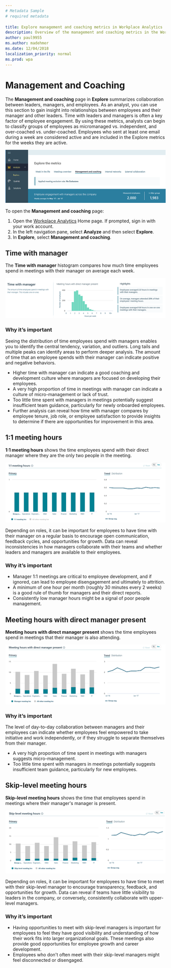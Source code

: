 ```yaml
---
# Metadata Sample
# required metadata

title: Explore management and coaching metrics in Workplace Analytics
description: Overview of the management and coaching metrics in the Workplace Analytics Explore page.
author: paul9955
ms.author: madehmer
ms.date: 12/04/2018
localization_priority: normal 
ms.prod: wpa
---
```


# Management and Coaching

The **Management and coaching** page in **Explore** summarizes collaboration between leaders, managers, and employees. As an analyst, you can use this section to gain insight into relationships between employees and their manager and other leaders. Time with leaders and managers is often a key factor of employee engagement. By using these metrics, analysts can begin to classify groups of employees as micromanaged vs. independent, and over-coached vs. under-coached. Employees who sent at least one email during a week are considered active and are included in the Explore metrics for the weeks they are active.

![Management and coaching](../images/wpa/use/management-coaching-overview.png)

To open the **Management and coaching** page:

1. Open the [Workplace Analytics](https://workplaceanalytics.office.com) Home page. If prompted, sign in with your work account.
2. In the left navigation pane, select **Analyze** and then select **Explore**.
3. In **Explore**, select **Management and coaching**.

## Time with manager

The **Time with manager** histogram compares how much time employees spend in meetings with their manager on average each week.

![Time with manager](../images/wpa/use/time-with-manager-explore-metrics.png)

### Why it’s important

Seeing the distribution of time employees spend with managers enables you to identify the central tendency, variation, and outliers. Long tails and multiple peaks can identify areas to perform deeper analysis. The amount of time that an employee spends with their manager can indicate positive and negative behaviors. 

* Higher time with manager can indicate a good coaching and development culture where managers are focused on developing their employees.
* A very high proportion of time in meetings with manager can indicate a culture of micro-management or lack of trust.
* Too little time spent with managers in meetings potentially suggest insufficient team guidance, particularly for newly onboarded employees.
* Further analysis can reveal how time with manager compares by employee tenure, job role, or employee satisfaction to provide insights to determine if there are opportunities for improvement in this area.

## 1:1 meeting hours

**1:1 meeting hours** shows the time employees spend with their direct manager where they are the only two people in the meeting.

![1:1 meeting hours](../images/wpa/use/1-1-meeting-hours-explore-data.png)

Depending on roles, it can be important for employees to have time with their manager on a regular basis to encourage open communication, feedback cycles, and opportunities for growth. Data can reveal inconsistencies in how managers collaborate with their teams and whether leaders and managers are available to their employees.

### Why it’s important

* Manager 1:1 meetings are critical to employee development, and if ignored, can lead to employee disengagement and ultimately to attrition.
* A minimum of one hour per month (roughly 30 minutes every 2 weeks) is a good rule of thumb for managers and their direct reports.
* Consistently low manager hours might be a signal of poor people management.

## Meeting hours with direct manager present

**Meeting hours with direct manager present** shows the time employees spend in meetings that their manager is also attending.

![Meeting hours with direct manager present](../images/wpa/use/meeting-with-direct-manager-explore-metrics.png)

### Why it’s important

The level of day-to-day collaboration between managers and their employees can indicate whether employees feel empowered to take initiative and work independently, or if they struggle to separate themselves from their manager.

* A very high proportion of time spent in meetings with managers suggests micro-management.
* Too little time spent with managers in meetings potentially suggests insufficient team guidance, particularly for new employees.

## Skip-level meeting hours

**Skip-level meeting hours** shows the time that employees spend in meetings where their manager's manager is present.

![Skip-level meeting hours](../images/wpa/use/skip-level-meeting-hours-explore-metrics.png)

Depending on roles, it can be important for employees to have time to meet with their skip-level manager to encourage transparency, feedback, and opportunities for growth. Data can reveal if teams have little visibility to leaders in the company, or conversely, consistently collaborate with upper-level managers.

### Why it’s important

* Having opportunities to meet with skip-level managers is important for employees to feel they have good visibility and understanding of how their work fits into larger organizational goals. These meetings also provide good opportunities for employee growth and career development.
* Employees who don't often meet with their skip-level managers might feel disconnected or disengaged.
